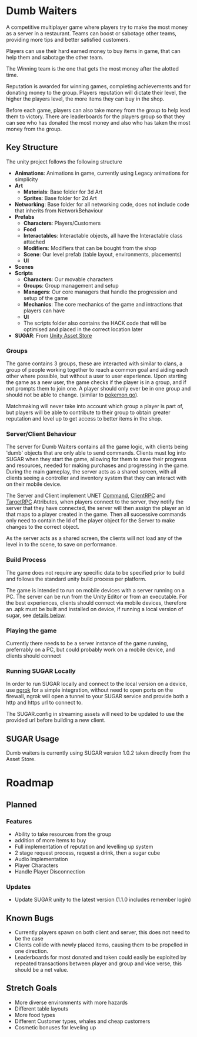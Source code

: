 # Dumb Waiters
A competitive multiplayer game where players try to make the most money as a server in a restaurant. Teams can boost or sabotage other teams, providing more tips and better satisfied customers.

Players can use their hard earned money to buy items in game, that can help them and sabotage the other team. 

The Winning team is the one that gets the most money after the alotted time. 

Reputation is awarded for winning games, completing achievements and for donating money to the group. Players reputation will dictate their level, the higher the players level, the more items they can buy in the shop.

Before each game, players can also take money from the group to help lead them to victory. There are leaderboards for the players group so that they can see who has donated the most money and also who has taken the most money from the group.

## Key Structure
The unity project follows the following structure
- **Animations**: Animations in game, currently using Legacy animations for simplicity
- **Art**
    - **Materials**: Base folder for 3d Art
    - **Sprites**: Base folder for 2d Art
- **Networking**: Base folder for all networking code, does not include code that inherits from NetworkBehaviour
- **Prefabs**
    - **Characters**: Players/Customers
    - **Food**
    - **Interactables**: Interactable objects, all have the Interactable class attached
    - **Modifiers**: Modifiers that can be bought from the shop
    - **Scene**: Our level prefab (table layout, environments, placements)
    - **UI**
- **Scenes**
- **Scripts**
    - **Characters**: Our movable characters
    - **Groups**: Group management and setup 
    - **Managers**: Our core managers that handle the progression and setup of the game
    - **Mechanics**: The core mechanics of the game and intractions that players can have
    - **UI**
    - The scripts folder also contains the HACK code that will be optimised and placed in the correct location later
- **SUGAR**: From [Unity Asset Store](https://assetstore.unity.com/packages/tools/network/sugar-social-gamification-107078)

### Groups
The game contains 3 groups, these are interacted with similar to clans, a group of people working together to reach a common goal and aiding each other where possible, but without a user to user experience. Upon starting the game as a new user, the game checks if the player is in a group, and if not prompts them to join one. A player should only ever be in one group and should not be able to change. (similar to [pokemon go](http://pokemongo.wikia.com/wiki/Teams)).

Matchmaking will never take into account which group a player is part of, but players will be able to contribute to their group to obtain greater reputation and level up to get access to better items in the shop.

### Server/Client Behaviour
The server for Dumb Waiters contains all the game logic, with clients being 'dumb' objects that are only able to send commands. Clients must log into SUGAR when they start the game, allowing for them to save their progress and resources, needed for making purchases and progressing in the game. During the main gameplay, the server acts as a shared screen, with all clients seeing a controller and inventory system that they can interact with on their mobile device. 

The Server and Client implement UNET [Command](https://docs.unity3d.com/ScriptReference/Networking.CommandAttribute.html), [ClientRPC](https://docs.unity3d.com/ScriptReference/Networking.ClientRpcAttribute.html) and [TargetRPC](https://docs.unity3d.com/ScriptReference/Networking.TargetRpcAttribute.html) Attributes, when players connect to the server, they notify the server that they have connected, the server will then assign the player an Id that maps to a player created in the game. Then all successive commands only need to contain the Id of the player object for the Server to make changes to the correct object.

As the server acts as a shared screen, the clients will not load any of the level in to the scene, to save on performance.

### Build Process
The game does not require any specific data to be specified prior to build and follows the standard unity build process per platform.

The game is intended to run on mobile devices with a server running on a PC. The server can be run from the Unity Editor or from an executable. For the best experiences, clients should connect via mobile devices, therefore an .apk must be built and installed on device, if running a local version of sugar, see [details below](#running-sugar-locally).

### Playing the game
Currently there needs to be a server instance of the game running, preferrably on a PC, but could probably work on a mobile device, and clients should connect 

### Running SUGAR Locally
In order to run SUGAR locally and connect to the local version on a device, use [ngrok](https://ngrok.com/) for a simple integration, without need to open ports on the firewall, ngrok will open a tunnel to your SUGAR service and provide both a http and https url to connect to. 

The SUGAR.config in streaming assets will need to be updated to use the provided url before building a new client.

## SUGAR Usage
Dumb waiters is currently using SUGAR version 1.0.2 taken directly from the Asset Store.

# Roadmap
## Planned 
### Features
- Ability to take resources from the group
- addition of more items to buy
- Full implementation of reputation and levelling up system
- 2 stage request process, request a drink, then a sugar cube
- Audio Implementation
- Player Characters
- Handle Player Disconnection

### Updates
- Update SUGAR unity to the latest version (1.1.0 includes remember login)

## Known Bugs
- Currently players spawn on both client and server, this does not need to be the case
- Clients collide with newly placed items, causing them to be propelled in one direction.
- Leaderboards for most donated and taken could easily be exploited by repeated transactions between player and group and vice verse, this should be a net value.

## Stretch Goals
- More diverse environments with more hazards
- Different table layouts
- More food types
- Different Customer types, whales and cheap customers
- Cosmetic bonuses for leveling up